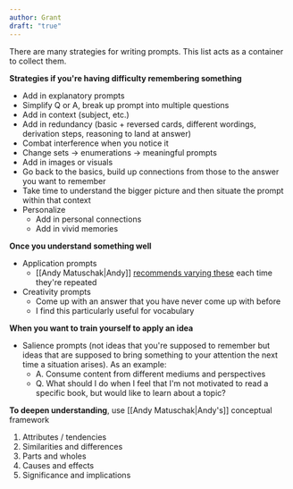 ```yaml
---
author: Grant
draft: "true"
---
```

There are many strategies for writing prompts. This list acts as a container to collect them.

**Strategies if you're having difficulty remembering something**
- Add in explanatory prompts
- Simplify Q or A, break up prompt into multiple questions
- Add in context (subject, etc.)
- Add in redundancy (basic + reversed cards, different wordings, derivation steps, reasoning to land at answer)
- Combat interference when you notice it
- Change sets → enumerations → meaningful prompts
- Add in images or visuals
- Go back to the basics, build up connections from those to the answer you want to remember
- Take time to understand the bigger picture and then situate the prompt within that context
- Personalize
	- Add in personal connections
	- Add in vivid memories

**Once you understand something well**
- Application prompts
	- [[Andy Matuschak|Andy]] [recommends varying these](https://notes.andymatuschak.org/zSisETSpZBCgZH4rFNHRcnC) each time they're repeated
- Creativity prompts
	- Come up with an answer that you have never come up with before
	- I find this particularly useful for vocabulary

**When you want to train yourself to apply an idea**
- Salience prompts (not ideas that you're supposed to remember but ideas that are supposed to bring something to your attention the next time a situation arises). As an example:
	- A. Consume content from different mediums and perspectives
	- Q. What should I do when I feel that I'm not motivated to read a specific book, but would like to learn about a topic?

**To deepen understanding**, use [[Andy Matuschak|Andy's]] conceptual framework
1. Attributes / tendencies
2. Similarities and differences
3. Parts and wholes
4. Causes and effects
5. Significance and implications